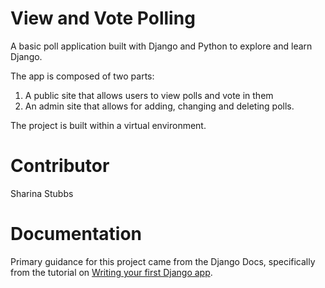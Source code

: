 # View and Vote Polling
A basic poll application built with Django and Python to explore and learn Django.

The app is composed of two parts:
1. A public site that allows users to view polls and vote in them
2. An admin site that allows for adding, changing and deleting polls.

The project is built within a virtual environment.

# Contributor
Sharina Stubbs

# Documentation
Primary guidance for this project came from the Django Docs, specifically from the tutorial on [Writing your first Django app](https://docs.djangoproject.com/en/3.0/intro/tutorial01/).